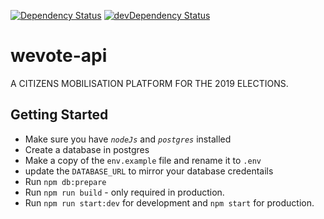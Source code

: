 [![Dependency Status](https://david-dm.org/wevote-api/wevote-api-node/status.svg)](https://david-dm.org/wevote-api/wevote-api-node/)
[![devDependency Status](https://david-dm.org/wevote-api/wevote-api-node/dev-status.svg)](https://david-dm.org/wevote-api/wevote-api-node/#info=devDependencies)

# wevote-api
A CITIZENS MOBILISATION PLATFORM FOR THE 2019 ELECTIONS.

## Getting Started
- Make sure you have _`nodeJs`_ and _`postgres`_ installed
- Create a database in postgres
- Make a copy of the `env.example` file and rename it to `.env`
- update the `DATABASE_URL` to mirror your database credentails 
- Run `npm db:prepare`
- Run `npm run build` - only required in production.
- Run `npm run start:dev` for development and `npm start` for production.

